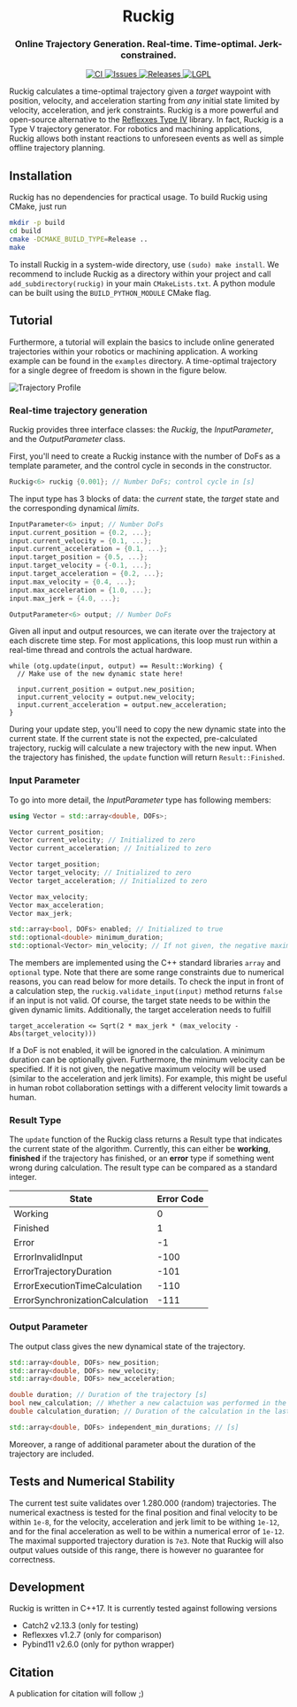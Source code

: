 <div align="center">
  <h1 align="center">Ruckig</h1>
  <h3 align="center">
    Online Trajectory Generation. Real-time. Time-optimal. Jerk-constrained.
  </h3>
</div>
<p align="center">
  <a href="https://github.com/pantor/ruckig/actions">
    <img src="https://github.com/pantor/ruckig/workflows/CI/badge.svg" alt="CI">
  </a>

  <a href="https://github.com/pantor/ruckig/issues">
    <img src="https://img.shields.io/github/issues/pantor/ruckig.svg" alt="Issues">
  </a>

  <a href="https://github.com/pantor/ruckig/releases">
    <img src="https://img.shields.io/github/v/release/pantor/ruckig.svg?include_prereleases&sort=semver" alt="Releases">
  </a>

  <a href="https://github.com/pantor/ruckig/blob/master/LICENSE">
    <img src="https://img.shields.io/badge/license-MIT-green.svg" alt="LGPL">
  </a>
</p>

Ruckig calculates a time-optimal trajectory given a *target* waypoint with position, velocity, and acceleration starting from *any* initial state limited by velocity, acceleration, and jerk constraints. Ruckig is a more powerful and open-source alternative to the [Reflexxes Type IV](http://reflexxes.ws/) library. In fact, Ruckig is a Type V trajectory generator. For robotics and machining applications, Ruckig allows both instant reactions to unforeseen events as well as simple offline trajectory planning.


## Installation

Ruckig has no dependencies for practical usage. To build Ruckig using CMake, just run

```bash
mkdir -p build
cd build
cmake -DCMAKE_BUILD_TYPE=Release ..
make
```

To install Ruckig in a system-wide directory, use `(sudo) make install`. We recommend to include Ruckig as a directory within your project and call `add_subdirectory(ruckig)` in your main `CMakeLists.txt`. A python module can be built using the `BUILD_PYTHON_MODULE` CMake flag.


## Tutorial

Furthermore, a tutorial will explain the basics to include online generated trajectories within your robotics or machining application. A working example can be found in the `examples` directory. A time-optimal trajectory for a single degree of freedom is shown in the figure below.

![Trajectory Profile](https://github.com/pantor/ruckig/raw/master/doc/example_profile.png?raw=true)

### Real-time trajectory generation

Ruckig provides three interface classes: the *Ruckig*, the *InputParameter*, and the *OutputParameter* class. 

First, you'll need to create a Ruckig instance with the number of DoFs as a template parameter, and the control cycle in seconds in the constructor.

```.cpp
Ruckig<6> ruckig {0.001}; // Number DoFs; control cycle in [s]
```

The input type has 3 blocks of data: the *current* state, the *target* state and the corresponding dynamical *limits*.

```.cpp
InputParameter<6> input; // Number DoFs
input.current_position = {0.2, ...};
input.current_velocity = {0.1, ...};
input.current_acceleration = {0.1, ...};
input.target_position = {0.5, ...};
input.target_velocity = {-0.1, ...};
input.target_acceleration = {0.2, ...};
input.max_velocity = {0.4, ...};
input.max_acceleration = {1.0, ...};
input.max_jerk = {4.0, ...};

OutputParameter<6> output; // Number DoFs
```

Given all input and output resources, we can iterate over the trajectory at each discrete time step. For most applications, this loop must run within a real-time thread and controls the actual hardware.

```
while (otg.update(input, output) == Result::Working) {
  // Make use of the new dynamic state here!

  input.current_position = output.new_position;
  input.current_velocity = output.new_velocity;
  input.current_acceleration = output.new_acceleration;
}
```

During your update step, you'll need to copy the new dynamic state into the current state. If the current state is not the expected, pre-calculated trajectory, ruckig will calculate a new trajectory with the new input. When the trajectory has finished, the `update` function will return `Result::Finished`.


### Input Parameter

To go into more detail, the *InputParameter* type has following members:

```.cpp
using Vector = std::array<double, DOFs>;

Vector current_position;
Vector current_velocity; // Initialized to zero
Vector current_acceleration; // Initialized to zero

Vector target_position;
Vector target_velocity; // Initialized to zero
Vector target_acceleration; // Initialized to zero

Vector max_velocity;
Vector max_acceleration;
Vector max_jerk;

std::array<bool, DOFs> enabled; // Initialized to true
std::optional<double> minimum_duration;
std::optional<Vector> min_velocity; // If not given, the negative maximum velocity will be used.
```

The members are implemented using the C++ standard libraries `array` and `optional` type. Note that there are some range constraints due to numerical reasons, you can read below for more details. To check the input in front of a calculation step, the `ruckig.validate_input(input)` method returns `false` if an input is not valid. Of course, the target state needs to be within the given dynamic limits. Additionally, the target acceleration needs to fulfill
```
target_acceleration <= Sqrt(2 * max_jerk * (max_velocity - Abs(target_velocity)))
``` 
If a DoF is not enabled, it will be ignored in the calculation. A minimum duration can be optionally given. Furthermore, the minimum velocity can be specified. If it is not given, the negative maximum velocity will be used (similar to the acceleration and jerk limits). For example, this might be useful in human robot collaboration settings with a different velocity limit towards a human.


### Result Type

The `update` function of the Ruckig class returns a Result type that indicates the current state of the algorithm. Currently, this can either be **working**, **finished** if the trajectory has finished, or an **error** type if something went wrong during calculation. The result type can be compared as a standard integer.

State                           | Error Code
------------------------------- | ----------
Working                         | 0
Finished                        | 1
Error                           | -1
ErrorInvalidInput               | -100
ErrorTrajectoryDuration         | -101
ErrorExecutionTimeCalculation   | -110
ErrorSynchronizationCalculation | -111


### Output Parameter

The output class gives the new dynamical state of the trajectory.

```.cpp
std::array<double, DOFs> new_position;
std::array<double, DOFs> new_velocity;
std::array<double, DOFs> new_acceleration;

double duration; // Duration of the trajectory [s]
bool new_calculation; // Whether a new calactuion was performed in the last cycle
double calculation_duration; // Duration of the calculation in the last cycle [µs]

std::array<double, DOFs> independent_min_durations; // [s]
```
Moreover, a range of additional parameter about the duration of the trajectory are included.


## Tests and Numerical Stability

The current test suite validates over 1.280.000 (random) trajectories. The numerical exactness is tested for the final position and final velocity to be within `1e-8`, for the velocity, acceleration and jerk limit to be withing `1e-12`, and for the final acceleration as well to be within a numerical error of `1e-12`. The maximal supported trajectory duration is `7e3`. Note that Ruckig will also output values outside of this range, there is however no guarantee for correctness.


## Development

Ruckig is written in C++17. It is currently tested against following versions

- Catch2 v2.13.3 (only for testing)
- Reflexxes v1.2.7 (only for comparison)
- Pybind11 v2.6.0 (only for python wrapper)


## Citation

A publication for citation will follow ;)
